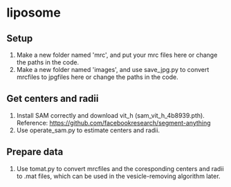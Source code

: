 # liposome

## Setup

1. Make a new folder named 'mrc', and put your mrc files here or change the paths in the code.
2. Make a new folder named 'images', and use save_jpg.py to convert mrcfiles to jpgfiles here or change the paths in the code.

## Get centers and radii

1. Install SAM correctly and download vit_h (sam_vit_h_4b8939.pth). Reference: https://github.com/facebookresearch/segment-anything
2. Use operate_sam.py to estimate centers and radii.

## Prepare data

1. Use tomat.py to convert mrcfiles and the coresponding centers and radii to .mat files, which can be used in the vesicle-removing algorithm later.

